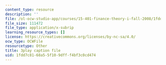 ```yaml
---
content_type: resource
description: ''
file: /ol-ocw-studio-app/courses/15-401-finance-theory-i-fall-2008/1fdd7c8168a55f109dfff4bf3c0cd474_IwA7nVEwqto.vtt
file_size: 111472
file_type: application/x-subrip
learning_resource_types: []
license: https://creativecommons.org/licenses/by-nc-sa/4.0/
ocw_type: OCWFile
resourcetype: Other
title: 3play caption file
uid: 1fdd7c81-68a5-5f10-9dff-f4bf3c0cd474
---
```

